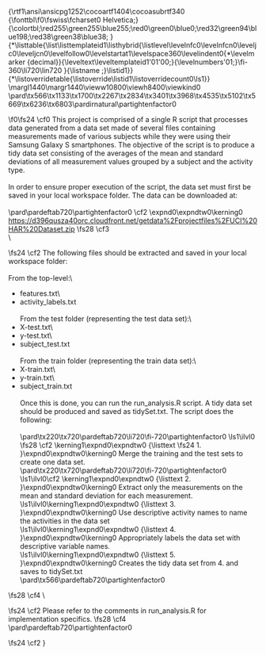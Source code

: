 {\rtf1\ansi\ansicpg1252\cocoartf1404\cocoasubrtf340
{\fonttbl\f0\fswiss\fcharset0 Helvetica;}
{\colortbl;\red255\green255\blue255;\red0\green0\blue0;\red32\green94\blue198;\red38\green38\blue38;
}
{\*\listtable{\list\listtemplateid1\listhybrid{\listlevel\levelnfc0\levelnfcn0\leveljc0\leveljcn0\levelfollow0\levelstartat1\levelspace360\levelindent0{\*\levelmarker \{decimal\}}{\leveltext\leveltemplateid1\'01\'00;}{\levelnumbers\'01;}\fi-360\li720\lin720 }{\listname ;}\listid1}}
{\*\listoverridetable{\listoverride\listid1\listoverridecount0\ls1}}
\margl1440\margr1440\vieww10800\viewh8400\viewkind0
\pard\tx566\tx1133\tx1700\tx2267\tx2834\tx3401\tx3968\tx4535\tx5102\tx5669\tx6236\tx6803\pardirnatural\partightenfactor0

\f0\fs24 \cf0 This project is comprised of a single R script that processes data generated from a data set made of several files containing measurements made of various subjects while they were using their Samsung Galaxy S smartphones. The objective of the script is to produce a tidy data set consisting of the averages of the mean and standard deviations of all measurement values grouped by a subject and the activity type.\
\
In order to ensure proper execution of the script, the data set must first be saved in your local workspace folder. The data can be downloaded at:\
\
\pard\pardeftab720\partightenfactor0
\cf2 \expnd0\expndtw0\kerning0
https://d396qusza40orc.cloudfront.net/getdata%2Fprojectfiles%2FUCI%20HAR%20Dataset.zip
\fs28 \cf3 \
\

\fs24 \cf2 The following files should be extracted and saved in your local workspace folder:\
\
From the top-level:\
- features.txt\
- activity_labels.txt\
\
From the test folder (representing the test data set):\
- X-test.txt\
- y-test.txt\
- subject_test.txt\
\
From the train folder (representing the train data set):\
- X-train.txt\
- y-train.txt\
- subject_train.txt\
\
Once this is done, you can run the run_analysis.R script. A tidy data set should be produced and saved as tidySet.txt. The script does the following:\
\
\pard\tx220\tx720\pardeftab720\li720\fi-720\partightenfactor0
\ls1\ilvl0
\fs28 \cf2 \kerning1\expnd0\expndtw0 {\listtext	
\fs24 1.	}\expnd0\expndtw0\kerning0
Merge the training and the test sets to create one data set.\
\pard\tx220\tx720\pardeftab720\li720\fi-720\partightenfactor0
\ls1\ilvl0\cf2 \kerning1\expnd0\expndtw0 {\listtext	2.	}\expnd0\expndtw0\kerning0
Extract only the measurements on the mean and standard deviation for each measurement.\
\ls1\ilvl0\kerning1\expnd0\expndtw0 {\listtext	3.	}\expnd0\expndtw0\kerning0
Use descriptive activity names to name the activities in the data set\
\ls1\ilvl0\kerning1\expnd0\expndtw0 {\listtext	4.	}\expnd0\expndtw0\kerning0
Appropriately labels the data set with descriptive variable names.\
\ls1\ilvl0\kerning1\expnd0\expndtw0 {\listtext	5.	}\expnd0\expndtw0\kerning0
Creates the tidy data set from 4. and saves to tidySet.txt\
\pard\tx566\pardeftab720\partightenfactor0

\fs28 \cf4 \

\fs24 \cf2 Please refer to the comments in run_analysis.R for implementation specifics.
\fs28 \cf4 \
\pard\pardeftab720\partightenfactor0

\fs24 \cf2  }